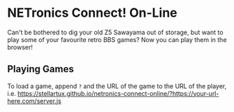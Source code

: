 # NETronics Connect! On-Line

Can't be bothered to dig your old Z5 Sawayama out of storage, but want to play some of your favourite retro BBS games? Now you can play them in the browser!

## Playing Games

To load a game, append `?` and the URL of the game to the URL of the player, i.e. https://stellartux.github.io/netronics-connect-online/?https://your-url-here.com/server.js
